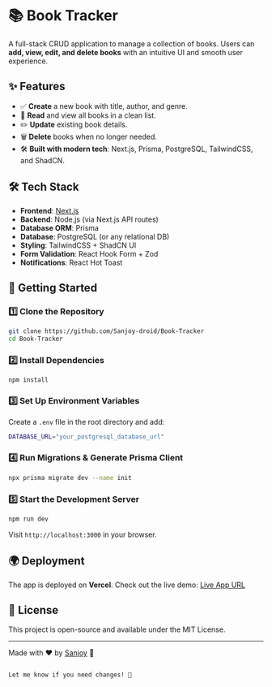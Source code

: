 
# 📚 Book Tracker

A full-stack CRUD application to manage a collection of books. Users can **add, view, edit, and delete books** with an intuitive UI and smooth user experience.

## ✨ Features

- ✅ **Create** a new book with title, author, and genre.
- 📖 **Read** and view all books in a clean list.
- ✏️ **Update** existing book details.
- 🗑️ **Delete** books when no longer needed.
- 🛠️ **Built with modern tech**: Next.js, Prisma, PostgreSQL, TailwindCSS, and ShadCN.

## 🛠️ Tech Stack

- **Frontend**: [Next.js](https://nextjs.org/)
- **Backend**: Node.js (via Next.js API routes)
- **Database ORM**: Prisma
- **Database**: PostgreSQL (or any relational DB)
- **Styling**: TailwindCSS + ShadCN UI
- **Form Validation**: React Hook Form + Zod
- **Notifications**: React Hot Toast

## 🚀 Getting Started

### 1️⃣ Clone the Repository

```sh
git clone https://github.com/Sanjoy-droid/Book-Tracker
cd Book-Tracker
```

### 2️⃣ Install Dependencies
```
npm install
```

### 3️⃣ Set Up Environment Variables

Create a `.env` file in the root directory and add:

```sh
DATABASE_URL="your_postgresql_database_url"
```

### 4️⃣ Run Migrations & Generate Prisma Client

```sh
npx prisma migrate dev --name init
```

### 5️⃣ Start the Development Server

```sh
npm run dev
```

Visit `http://localhost:3000` in your browser.

## 🌍 Deployment

The app is deployed on **Vercel**. Check out the live demo: [Live App URL](https://book-tracker-co76.vercel.app/)

## 📝 License

This project is open-source and available under the MIT License.

---

Made with ❤️ by [Sanjoy](https://github.com/Sanjoy-droid) 🚀

```

Let me know if you need changes! 🚀

```
